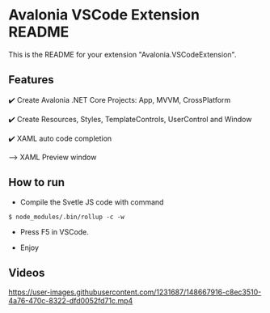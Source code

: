 # Avalonia VSCode Extension README

This is the README for your extension "Avalonia.VSCodeExtension". 

## Features

:heavy_check_mark: Create Avalonia .NET Core Projects: App, MVVM, CrossPlatform

:heavy_check_mark: Create Resources, Styles, TemplateControls, UserControl and Window

:heavy_check_mark: XAML auto code completion 

 --> XAML Preview window

## How to run

* Compile the Svetle JS code with command
```
$ node_modules/.bin/rollup -c -w
```

* Press F5 in VSCode.

* Enjoy

## Videos

https://user-images.githubusercontent.com/1231687/148667916-c8ec3510-4a76-470c-8322-dfd0052fd71c.mp4

